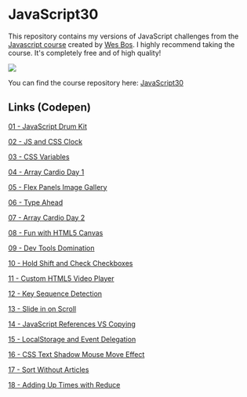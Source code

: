 # JavaScript30

This repository contains my versions of JavaScript challenges from the [Javascript course](https://javascript30.com) created by [Wes Bos](https://github.com/wesbos). I highly recommend taking the course. It's completely free and of high quality!

![](https://javascript30.com/images/JS3-social-share.png)

You can find the course repository here: [JavaScript30](https://github.com/wesbos/JavaScript30)

## Links (Codepen)

[01 - JavaScript Drum Kit](https://codepen.io/jhow_/pen/OJGQPEO)

[02 - JS and CSS Clock](https://codepen.io/jhow_/pen/ZEZxMdV)

[03 - CSS Variables](https://codepen.io/jhow_/pen/BaExRdJ)

[04 - Array Cardio Day 1](https://codepen.io/jhow_/pen/eYorPKw)

[05 - Flex Panels Image Gallery](https://codepen.io/jhow_/pen/WNWyeNZ)

[06 - Type Ahead](https://codepen.io/jhow_/pen/OJGBryv)

[07 - Array Cardio Day 2](https://codepen.io/jhow_/pen/BaEqMKX)

[08 - Fun with HTML5 Canvas](https://codepen.io/jhow_/pen/XWQyagJ)

[09 - Dev Tools Domination](https://codepen.io/jhow_/pen/mdgayxB)

[10 - Hold Shift and Check Checkboxes](https://codepen.io/jhow_/pen/WNWPQLj)

[11 - Custom HTML5 Video Player](https://codepen.io/jhow_/pen/YzMMMPd)

[12 - Key Sequence Detection](https://codepen.io/jhow_/pen/YzMbZQg)

[13 - Slide in on Scroll](https://codepen.io/jhow_/pen/LYvKgyo)

[14 - JavaScript References VS Copying](https://codepen.io/jhow_/pen/oNOrQLL)

[15 - LocalStorage and Event Delegation](https://codepen.io/jhow_/pen/vYMoLdV)

[16 - CSS Text Shadow Mouse Move Effect](https://codepen.io/jhow_/pen/zYQOzEQ)

[17 - Sort Without Articles](https://codepen.io/jhow_/pen/XWwrVNm)

[18 - Adding Up Times with Reduce](https://codepen.io/jhow_/pen/bGyNByd)
